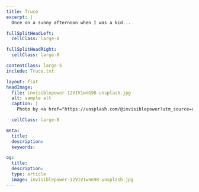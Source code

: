 ```yaml
---
title: Truce
excerpt: |
  Once on a sunny afternoon when I was a kid...

fullSplitHeadLeft:
  cellClass: large-8

fullSplitHeadRight:
  cellClass: large-8

contentClass: large-5
include: Truce.txt

layout: flat
headImage:
  file: invisiblepower-12VIV1wnG98-unsplash.jpg
  alt: sample alt
  caption: |
    Photo by <a href="https://unsplash.com/@invisiblepower?utm_source=unsplash&utm_medium=referral&utm_content=creditCopyText">invisiblepower</a> on <a href="https://unsplash.com/s/photos/divide?utm_source=unsplash&utm_medium=referral&utm_content=creditCopyText">Unsplash</a>

  cellClass: large-8

meta:
  title:
  description:
  keywords:

og:
  title:
  description:
  type: article
  image: invisiblepower-12VIV1wnG98-unsplash.jpg
---
```


